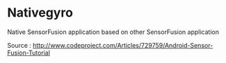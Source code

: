 # Nativegyro
Native SensorFusion application based on other SensorFusion application

Source : http://www.codeproject.com/Articles/729759/Android-Sensor-Fusion-Tutorial
